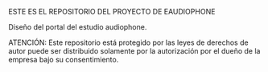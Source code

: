 ESTE ES EL REPOSITORIO DEL PROYECTO DE EAUDIOPHONE

Diseño del portal del estudio audiophone.

ATENCIÓN: Este repositorio está protegido por las leyes de derechos de autor
puede ser distribuido solamente por la autorización por el dueño de la empresa
bajo su consentimiento.
